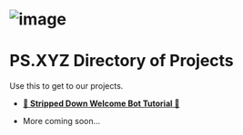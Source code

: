 # ![image](https://cdn.discordapp.com/attachments/838700484185292820/927961936883236864/unknown.png)                                                 
# PS.XYZ Directory of Projects

Use this to get to our projects.

- [**👋 Stripped Down Welcome Bot Tutorial 👋**](https://github.com/PS-XYZ-Developement/Directory/tree/main/Stripped%20Down%20Bot%20Tutorials/Welcome%20Bot)

- More coming soon...
